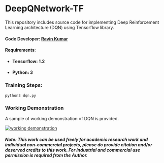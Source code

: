# DeepQNetwork-TF
This repository includes source code for implementing Deep Reinforcement Learning architecture (DQN) using Tensorflow library.

#### Code Developer: [Ravin Kumar](https://mr-ravin.github.io)
#### Requirements:
- #### Tensorflow: 1.2
- #### Python: 3    

### Training Steps:
```python3
python3 dqn.py
```

### Working Demonstration
A sample of working demonstration of DQN is provided.

[![working demonstration](https://github.com/mr-ravin/DeepQNetwork-TF/blob/master/game.gif)]()

##### Note: This work can be used freely for academic research work and individual non-commercial projects, please do provide citation and/or deserved credits to this work. For Industrial and commercial use permission is required from the Author.

